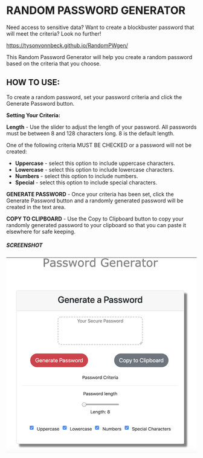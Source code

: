 # RANDOM PASSWORD GENERATOR
Need access to sensitive data? Want to create a blockbuster password that will meet the criteria? Look no further!

https://tysonvonnbeck.github.io/RandomPWgen/

This Random Password Generator will help you create a random password based on the criteria that you choose. 

## HOW TO USE:
To create a random password, set your password criteria and click the Generate Password button.

**Setting Your Criteria:**

**Length** - 
Use the slider to adjust the length of your password. All passwords must be between 8 and 128 characters long. 8 is the default length.

One of the following criteria MUST BE CHECKED or a password will not be created:
* **Uppercase** - select this option to include uppercase characters.
* **Lowercase** - select this option to include lowercase characters.
* **Numbers** - select this option to include numbers.
* **Special** - select this option to include special characters.

**GENERATE PASSWORD** - 
Once your criteria has been set, click the Generate Password button and a randomly generated password will be created in the text area.

**COPY TO CLIPBOARD** - 
Use the Copy to Clipboard button to copy your randomly generated password to your clipboard so that you can paste it elsewhere for safe keeping.

##### SCREENSHOT
![screenshot](/images/RPG.png)

